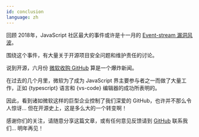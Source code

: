 ```yaml
---
id: conclusion  
language: zh
---
```


回顾 2018年，JavaScript 社区最大的事件或许是十一月的 [Event-stream 漏洞风波](https://schneid.io/blog/event-stream-vulnerability-explained/)。

围绕这个事件，有大量关于开源项目安全问题和维护责任的讨论。

说到开源，六月份 [微软收购 GitHub](https://blog.github.com/2018-06-04-github-microsoft/) 算是一个爆炸新闻。


在过去的几个月里，微软为了成为 JavaScript 界主要参与者之一而做了大量工作，正如 {typescript} 语言和 {vs-code} 编辑器的成功所表明的。

因此，看到诸如微软这样的巨型企业控制了我们深爱的 GitHub，也许并不那么令人惊讶… 但在开源史上，这是多么大的一个转变啊！

感谢你们的关注，请随意分享这篇文章，或有任何意见反馈请到 [GitHub](https://github.com/bestofjs/javascript-risingstars) 联系我们… 明年再见！

